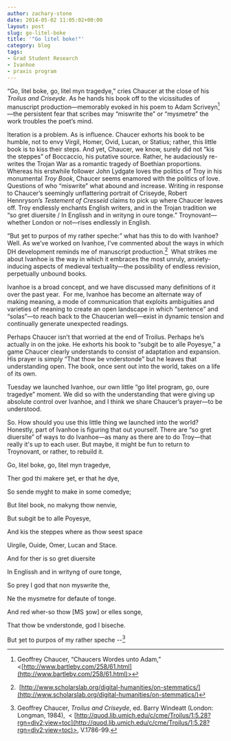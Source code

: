 ```yaml
---
author: zachary-stone
date: 2014-05-02 11:05:02+00:00
layout: post
slug: go-litel-boke
title: '"Go litel boke!"'
category: blog
tags:
- Grad Student Research
- Ivanhoe
- praxis program
---
```


“Go, litel boke, go, litel myn tragedye,” cries Chaucer at the close of his _Troilus and Criseyde_. As he hands his book off to the vicissitudes of manuscript production&mdash;memorably evoked in his poem to Adam Scriveyn[^1]&mdash;the persistent fear that scribes may “miswrite the” or “mysmetre” the work troubles the poet’s mind.

Iteration is a problem. As is influence. Chaucer exhorts his book to be humble, not to envy Virgil, Homer, Ovid, Lucan, or Statius; rather, this little book is to kiss their steps. And yet, Chaucer, we know, surely did not “kis the steppes” of Boccaccio, his putative source. Rather, he audaciously re-writes the Trojan War as a romantic tragedy of Boethian proportions. Whereas his erstwhile follower John Lydgate loves the politics of Troy in his monumental _Troy Book_, Chaucer seems enamored with the politics of love. Questions of who “miswrite” what abound and increase. Writing in response to Chaucer’s seemingly unflattering portrait of Criseyde, Robert Hennryson’s _Testement of Cresseid_ claims to pick up where Chaucer leaves off. Troy endlessly enchants English writers, and in the Trojan tradition we “so gret diuersite / In Englissh and in writyng in oure tonge.” Troynovant&mdash;whether London or not&mdash;rises endlessly in English.

“But ȝet to purpos of my rather speche:” what has this to do with Ivanhoe? Well. As we’ve worked on Ivanhoe, I’ve commented about the ways in which DH development reminds me of manuscript production.[^2]  What strikes me about Ivanhoe is the way in which it embraces the most unruly, anxiety-inducing aspects of medieval textuality&mdash;the possibility of endless revision, perpetually unbound books.

Ivanhoe is a broad concept, and we have discussed many definitions of it over the past year.  For me, Ivanhoe has become an alternate way of making meaning, a mode of communication that exploits ambiguities and varieties of meaning to create an open landscape in which “sentence” and “solas”&mdash;to reach back to the Chaucerian well&mdash;exist in dynamic tension and continually generate unexpected readings.

Perhaps Chaucer isn’t that worried at the end of Troilus. Perhaps he’s actually in on the joke. He exhorts his book to “subgit be to alle Poyesye,” a game Chaucer clearly understands to consist of adaptation and expansion. His prayer is simply “That thow be vnderstonde” but he leaves that understanding open. The book, once sent out into the world, takes on a life of its own.

Tuesday we launched Ivanhoe, our own little “go litel program, go, oure tragedye” moment. We did so with the understanding that were giving up absolute control over Ivanhoe, and I think we share Chaucer’s prayer&mdash;to be understood.

So. How should you use this little thing we launched into the world? Honestly, part of Ivanhoe is figuring that out yourself. There are “so gret diuersite” of ways to do Ivanhoe&mdash;as many as there are to do Troy&mdash;that really it's up to each user. But maybe, it might be fun to return to Troynovant, or rather, to rebuild it.

Go, litel boke, go, litel myn tragedye,

Ther god thi makere ȝet, er that he dye,

So sende myght to make in some comedye;

But litel book, no makyng thow nenvie,

But subgit be to alle Poyesye,

And kis the steppes where as thow seest space

Uirgile, Ouide, Omer, Lucan and Stace.

And for ther is so gret diuersite

In Englissh and in writyng of oure tonge,

So prey I god that non myswrite the,

Ne the mysmetre for defaute of tonge.

And red wher-so thow [MS ȝow] or elles songe,

That thow be vnderstonde, god I biseche.

But ȝet to purpos of my rather speche --[^3]



[^1]: Geoffrey Chaucer, “Chaucers Wordes unto Adam,” <[http://www.bartleby.com/258/61.html](http://www.bartleby.com/258/61.html)>

[^2]: [http://www.scholarslab.org/digital-humanities/on-stemmatics/](http://www.scholarslab.org/digital-humanities/on-stemmatics/)

[^3]: Geoffrey Chaucer, _Troilus and Criseyde_, ed. Barry Windeatt (London: Longman, 1984),  < [http://quod.lib.umich.edu/c/cme/Troilus/1:5.28?rgn=div2;view=toc](http://quod.lib.umich.edu/c/cme/Troilus/1:5.28?rgn=div2;view=toc)>, V.1786-99.

